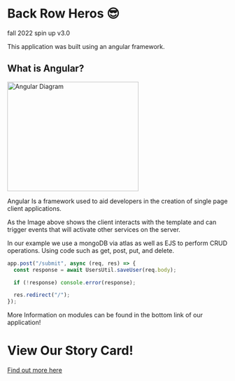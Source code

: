 # Back Row Heros :sunglasses:
fall 2022 spin up v3.0

This application was built using an angular framework.

## What is Angular?
<img src="https://www.ngdevelop.tech/wp-content/uploads/2017/12/Angular_Architecture.png" alt="Angular Diagram" style="height: 250px; width:300px;"/>

Angular Is a framework used to aid developers in the creation of single page client applications. 

As the Image above shows the client interacts with the template and can trigger events that will activate other services on the server.

In our example we use a mongoDB via atlas as well as EJS to perform CRUD operations.
Using code such as get, post, put, and delete.

```javascript
app.post("/submit", async (req, res) => {
  const response = await UsersUtil.saveUser(req.body);

  if (!response) console.error(response);

  res.redirect("/");
});
```
More Information on modules can be found in the bottom link of our application!

# View Our Story Card!

[Find out more here](https://gist.github.com/tgwisdom/a3ed88718e4b0d9567435fa448f34730 "Our Gist!")
